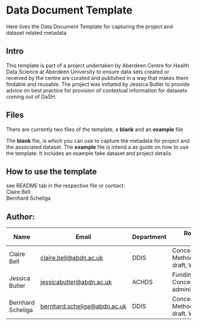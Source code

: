 # Data Document Template
Here lives the Data Document Template for capturing the project and dataset related metadata

## Intro
This template is part of a project undertaken by Aberdeen Centre for Health Data Science at Aberdeen University to ensure data sets created or received by the centre are curated and published in a way that makes them findable and reusable. The project was initiated by Jessica Butler to provide advice on best practice for provision of contextual information for datasets coming out of DaSH.


## Files 
There are currently two files of the template, a **blank** and an **example** file 

The **blank** file, is which you can use to capture the metadata for project and the associated dataset. 
The **example** file is intend a as guide on how to use the template. It includes an example fake dataset and project details.


## How to use the template

see README tab in the respective file or contact:  
  Claire Bell  
  Bernhard Scheliga 
          
## Author:  
Name | Email | Department |	Role (based on [CRediT taxonomy](https://casrai.org/credit/))
-----------|-------|--------|---------
Claire Bell|	claire.bell@abdn.ac.uk|	DDIS|	Conceptualization,Investigation, Methodology, Writing – original draft, Writing – review & editing
Jessica Butler|	jessicabutler@abdn.ac.uk|	ACHDS |	Funding acquisition, Conceptualization, Project administration
Bernhard Scheliga|	bernhard.scheliga@abdn.ac.uk|	DDIS|	Conceptualization,Investigation, Methodology, Writing – original draft, Writing – review & editing

